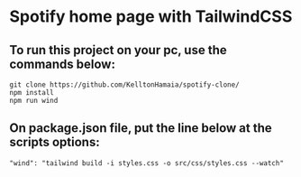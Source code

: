 
# Spotify home page with TailwindCSS

## To run this project on your pc, use the commands below:
	git clone https://github.com/KelltonHamaia/spotify-clone/
	npm install 
    npm run wind

## On package.json file, put the line below at the scripts options: 

    "wind": "tailwind build -i styles.css -o src/css/styles.css --watch"

